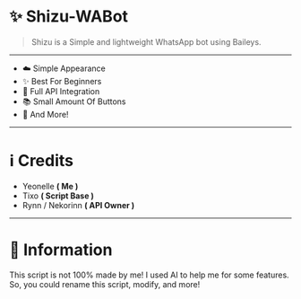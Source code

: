 # ✨ Shizu-WABot
> Shizu is a Simple and lightweight WhatsApp bot using Baileys.
---
- ☁️ Simple Appearance
- ✨ Best For Beginners
- 📝 Full API Integration
- 📚 Small Amount Of Buttons
- 🌟 And More!
---
# ℹ️ Credits
- Yeonelle **( Me )**
- Tixo **( Script Base )**
- Rynn / Nekorinn **( API Owner )**
---
# 🎁 Information
This script is not 100% made by me! I used AI to help me for some features. So, you could rename this script, modify, and more!
